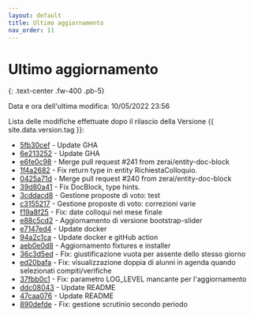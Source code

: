 ```yaml
---
layout: default
title: Ultimo aggiornamento
nav_order: 11
---
```


# Ultimo aggiornamento
{: .text-center .fw-400 .pb-5}

Data e ora dell'ultima modifica: 10/05/2022 23:56

Lista delle modifiche effettuate dopo il rilascio della Versione {{ site.data.version.tag }}:

- [5fb30cef](http://github.com/trinko/giuaschool/commit/5fb30cefde150fd3ac0b87329c4efab6864ca8e7) - Update GHA
- [6e213252](http://github.com/trinko/giuaschool/commit/6e21325224c2f3e6d5b634ad043e246a4478a3a9) - Update GHA
- [e6fe0c98](http://github.com/trinko/giuaschool/commit/e6fe0c9827682e84ef876f167cdefbfe38555abf) - Merge pull request #241 from zerai/entity-doc-block
- [1f4a2682](http://github.com/trinko/giuaschool/commit/1f4a2682fa75bb26c7dc0b455c6238cb41490ed8) - Fix return type in entity RichiestaColloquio.
- [0425a71d](http://github.com/trinko/giuaschool/commit/0425a71d1abd70771a3e253d0769d2cbc0e1c272) - Merge pull request #240 from zerai/entity-doc-block
- [39d80a41](http://github.com/trinko/giuaschool/commit/39d80a4182a2b8e5b498e0d1e5151b0209879adb) - Fix DocBlock, type hints.
- [3cddacd8](http://github.com/trinko/giuaschool/commit/3cddacd88f14265aeb7dc5c53c4042df5a8ae458) - Gestione proposte di voto: test
- [c3155217](http://github.com/trinko/giuaschool/commit/c31552172876e4f4e37ffc7979ea67696c029c07) - Gestione proposte di voto: correzioni varie
- [f19a8f25](http://github.com/trinko/giuaschool/commit/f19a8f250834146f5922d6b6e654a0ccf154b2cd) - Fix: date colloqui nel mese finale
- [e88c5cd2](http://github.com/trinko/giuaschool/commit/e88c5cd2e8a00fbccb715e059ab8de13cc4a73d9) - Aggiornamento di versione bootstrap-slider
- [e7147ed4](http://github.com/trinko/giuaschool/commit/e7147ed4a029ce17fc1e6151378334ce98440ca6) - Update docker
- [94a2c1ca](http://github.com/trinko/giuaschool/commit/94a2c1cabf7581d90176f7edfa4384f2411cd36b) - Update docker e gitHub action
- [aeb0e0d8](http://github.com/trinko/giuaschool/commit/aeb0e0d88e134a410a35242acfa126f742ba3258) - Aggiornamento fixtures e installer
- [36c3d5ed](http://github.com/trinko/giuaschool/commit/36c3d5ed5f94bbed608df6f141f28e6437faf497) - Fix: giustificazione vuota per assente dello stesso giorno
- [ed20bafa](http://github.com/trinko/giuaschool/commit/ed20bafad5f8a8065d1f7c8ff9a21cf6ba679cd7) - Fix: visualizzazione doppia di alunni in agenda quando selezionati compiti/verifiche
- [37fbb0c1](http://github.com/trinko/giuaschool/commit/37fbb0c1666205ae67ed46efb602980591898702) - Fix: parametro LOG_LEVEL mancante per l'aggiornamento
- [ddc08043](http://github.com/trinko/giuaschool/commit/ddc0804333ff303d41d8d1ccc02456bf2f1df32e) - Update README
- [47caa076](http://github.com/trinko/giuaschool/commit/47caa0760032b037b36bf08cf004c13f339788b7) - Update README
- [890defde](http://github.com/trinko/giuaschool/commit/890defdef6b0af5895d4660d5a9af73eab5e7415) - Fix: gestione scrutinio secondo periodo


